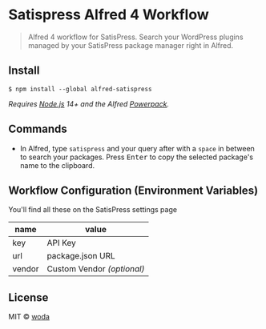 # Satispress Alfred 4 Workflow

> Alfred 4 workflow for SatisPress. Search your WordPress plugins managed by your SatisPress package manager right in Alfred.

## Install

```
$ npm install --global alfred-satispress
```

*Requires [Node.js](https://nodejs.org) 14+ and the Alfred [Powerpack](https://www.alfredapp.com/powerpack/).*

## Commands

- In Alfred, type `satispress` and your query after with a `space` in between to search your packages. Press <kbd>Enter</kbd> to copy the selected package's name to the clipboard.

## Workflow Configuration (Environment Variables)

You'll find all these on the SatisPress settings page

| name   | value                      |
| ------ | -------------------------- |
| key    | API Key                    |
| url    | package.json URL           |
| vendor | Custom Vendor *(optional)* |

## License

MIT © [woda](https://www.woda.at)
